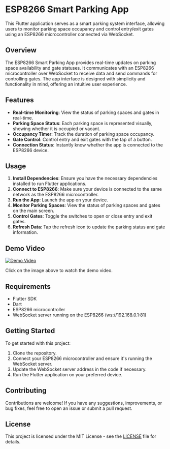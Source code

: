 # ESP8266 Smart Parking App

This Flutter application serves as a smart parking system interface, allowing users to monitor parking space occupancy and control entry/exit gates using an ESP8266 microcontroller connected via WebSocket.

## Overview

The ESP8266 Smart Parking App provides real-time updates on parking space availability and gate statuses. It communicates with an ESP8266 microcontroller over WebSocket to receive data and send commands for controlling gates. The app interface is designed with simplicity and functionality in mind, offering an intuitive user experience.

## Features

- **Real-time Monitoring**: View the status of parking spaces and gates in real-time.
- **Parking Space Status**: Each parking space is represented visually, showing whether it is occupied or vacant.
- **Occupancy Timer**: Track the duration of parking space occupancy.
- **Gate Control**: Control entry and exit gates with the tap of a button.
- **Connection Status**: Instantly know whether the app is connected to the ESP8266 device.

## Usage

1. **Install Dependencies**: Ensure you have the necessary dependencies installed to run Flutter applications.
2. **Connect to ESP8266**: Make sure your device is connected to the same network as the ESP8266 microcontroller.
3. **Run the App**: Launch the app on your device.
4. **Monitor Parking Spaces**: View the status of parking spaces and gates on the main screen.
5. **Control Gates**: Toggle the switches to open or close entry and exit gates.
6. **Refresh Data**: Tap the refresh icon to update the parking status and gate information.

## Demo Video

[![Demo Video](https://img.youtube.com/vi/odxMqw8v5l0/0.jpg)](https://www.youtube.com/watch?v=odxMqw8v5l0)


Click on the image above to watch the demo video.

## Requirements

- Flutter SDK
- Dart
- ESP8266 microcontroller
- WebSocket server running on the ESP8266 (ws://192.168.0.1:81)

## Getting Started

To get started with this project:

1. Clone the repository.
2. Connect your ESP8266 microcontroller and ensure it's running the WebSocket server.
3. Update the WebSocket server address in the code if necessary.
4. Run the Flutter application on your preferred device.

## Contributing

Contributions are welcome! If you have any suggestions, improvements, or bug fixes, feel free to open an issue or submit a pull request.

## License

This project is licensed under the MIT License - see the [LICENSE](LICENSE) file for details.
